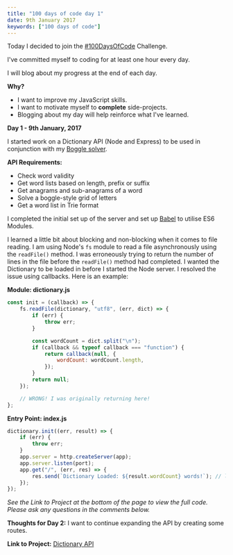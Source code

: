 ```yaml
---
title: "100 days of code day 1"
date: 9th January 2017
keywords: ["100 days of code"]
---
```


Today I decided to join the [#100DaysOfCode](https://medium.freecodecamp.com/join-the-100daysofcode-556ddb4579e4#.a15whv210) Challenge.

I've committed myself to coding for at least one hour every day.

I will blog about my progress at the end of each day.

**Why?**

-   I want to improve my JavaScript skills.
-   I want to motivate myself to **complete** side-projects.
-   Blogging about my day will help reinforce what I've learned.

**Day 1 - 9th January, 2017**

I started work on a Dictionary API (Node and Express) to be used in conjunction with my [Boggle solver](http://lyndseyb.co.uk/boggle-solver/).

**API Requirements:**

-   Check word validity
-   Get word lists based on length, prefix or suffix
-   Get anagrams and sub-anagrams of a word
-   Solve a boggle-style grid of letters
-   Get a word list in Trie format

I completed the initial set up of the server and set up [Babel](https://babeljs.io/) to utilise ES6 Modules.

I learned a little bit about blocking and non-blocking when it comes to file reading. I am using Node's `fs` module to read a file asynchronously using the `readFile()` method. I was erroneously trying to return the number of lines in the file before the `readFile()` method had completed. I wanted the Dictionary to be loaded in before I started the Node server. I resolved the issue using callbacks. Here is an example:

**Module: dictionary.js**

```javascript
const init = (callback) => {
    fs.readFile(dictionary, "utf8", (err, dict) => {
        if (err) {
            throw err;
        }

        const wordCount = dict.split("\n");
        if (callback && typeof callback === "function") {
            return callback(null, {
                wordCount: wordCount.length,
            });
        }
        return null;
    });

    // WRONG! I was originally returning here!
};
```

**Entry Point: index.js**

```javascript
dictionary.init((err, result) => {
    if (err) {
        throw err;
    }
    app.server = http.createServer(app);
    app.server.listen(port);
    app.get("/", (err, res) => {
        res.send(`Dictionary Loaded: ${result.wordCount} words!`); // loaded 270,000 words!
    });
});
```

_See the Link to Project at the bottom of the page to view the full code. Please ask any questions in the comments below._

**Thoughts for Day 2:** I want to continue expanding the API by creating some routes.

**Link to Project:** [Dictionary API](https://github.com/lyndseybrowning/dictionary-api)

